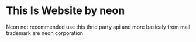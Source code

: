 # This Is Website by neon
Neon not recommended use this thrid party api and more basicaly from mail trademark are neon corporation 
